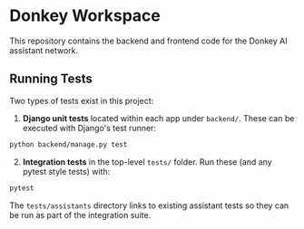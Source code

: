 # Donkey Workspace

This repository contains the backend and frontend code for the Donkey AI assistant network.

## Running Tests

Two types of tests exist in this project:

1. **Django unit tests** located within each app under `backend/`. These can be executed with Django's test runner:

```bash
python backend/manage.py test
```

2. **Integration tests** in the top-level `tests/` folder. Run these (and any pytest style tests) with:

```bash
pytest
```

The `tests/assistants` directory links to existing assistant tests so they can be run as part of the integration suite.
